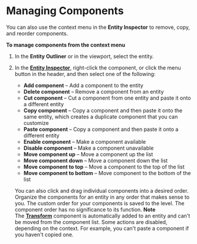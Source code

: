 # Managing Components<a name="creating-adding-components"></a>

You can also use the context menu in the **Entity Inspector** to remove, copy, and reorder components\.

**To manage components from the context menu**

1. In the **Entity Outliner** or in the viewport, select the entity\.

1. In the **[Entity Inspector](component-entity-inspector.md)**, right\-click the component, or click the menu button in the header, and then select one of the following:
   + **Add component** – Add a component to the entity
   + **Delete component** – Remove a component from an entity
   + **Cut component** – Cut a component from one entity and paste it onto a different entity
   + **Copy component** – Copy a component and then paste it onto the same entity, which creates a duplicate component that you can customize
   + **Paste component** – Copy a component and then paste it onto a different entity
   + **Enable component** – Make a component available
   + **Disable component** – Make a component unavailable
   + **Move component up** – Move a component up the list
   + **Move component down** – Move a component down the list
   + **Move component to top** – Move a component to the top of the list
   + **Move component to bottom** – Move component to the bottom of the list

   You can also click and drag individual components into a desired order\. Organize the components for an entity in any order that makes sense to you\. The custom order for your components is saved to the level\. The component order has no significance to its function\. 
**Note**  
The **[Transform](component-transform.md)** component is automatically added to an entity and can't be moved from the component list\. 
Some actions are disabled, depending on the context\. For example, you can't paste a component if you haven't copied one\. 
